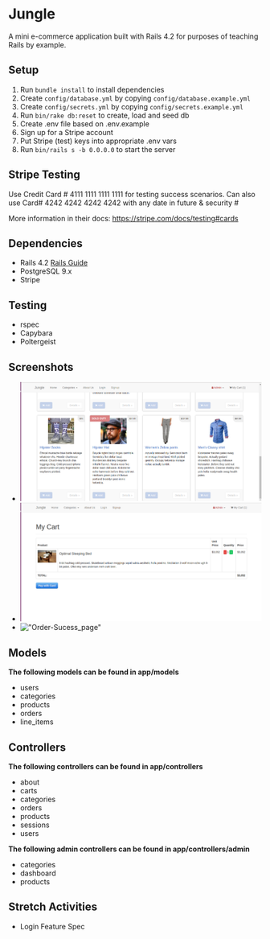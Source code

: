 # Jungle

A mini e-commerce application built with Rails 4.2 for purposes of teaching Rails by example.


## Setup

1. Run `bundle install` to install dependencies
2. Create `config/database.yml` by copying `config/database.example.yml`
3. Create `config/secrets.yml` by copying `config/secrets.example.yml`
4. Run `bin/rake db:reset` to create, load and seed db
5. Create .env file based on .env.example
6. Sign up for a Stripe account
7. Put Stripe (test) keys into appropriate .env vars
8. Run `bin/rails s -b 0.0.0.0` to start the server

## Stripe Testing

Use Credit Card # 4111 1111 1111 1111 for testing success scenarios.
Can also use Card# 4242 4242 4242 4242 with any date in future & security #

More information in their docs: <https://stripe.com/docs/testing#cards>

## Dependencies

* Rails 4.2 [Rails Guide](http://guides.rubyonrails.org/v4.2/)
* PostgreSQL 9.x
* Stripe

## Testing
* rspec
* Capybara
* Poltergeist

## Screenshots
* !["Products_page"](https://github.com/ilaksono/jungle-rails/blob/master/docs/Products_Page.png)
* !["Order_page"](https://github.com/ilaksono/jungle-rails/blob/master/docs/Cart_Order_Page.png)
* !["Order-Sucess_page"](https://github.com/ilaksono/jungle-rails/blob/master/docs/Order-sucess.png)

## Models
**The following models can be found in app/models**
* users
* categories
* products
* orders
* line_items

## Controllers
**The following controllers can be found in app/controllers**
* about
* carts
* categories
* orders
* products
* sessions
* users

**The following admin controllers can be found in app/controllers/admin**
* categories
* dashboard
* products


## Stretch Activities
* Login Feature Spec
